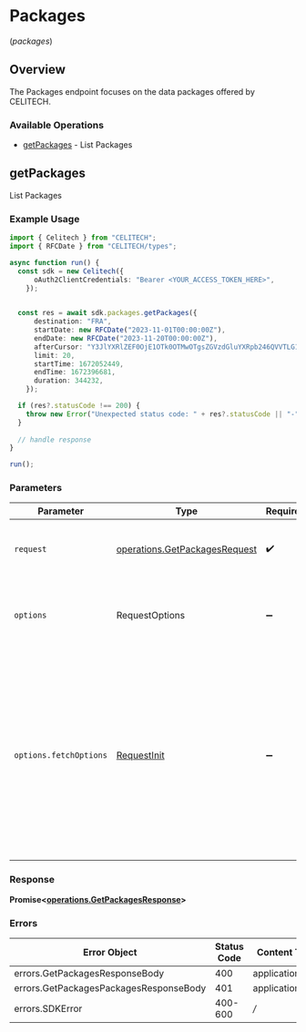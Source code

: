 # Packages
(*packages*)

## Overview

The Packages endpoint focuses on the data packages offered by CELITECH.

### Available Operations

* [getPackages](#getpackages) - List Packages

## getPackages

List Packages

### Example Usage

```typescript
import { Celitech } from "CELITECH";
import { RFCDate } from "CELITECH/types";

async function run() {
  const sdk = new Celitech({
      oAuth2ClientCredentials: "Bearer <YOUR_ACCESS_TOKEN_HERE>",
    });

  
  const res = await sdk.packages.getPackages({
      destination: "FRA",
      startDate: new RFCDate("2023-11-01T00:00:00Z"),
      endDate: new RFCDate("2023-11-20T00:00:00Z"),
      afterCursor: "Y3JlYXRlZEF0OjE1OTk0OTMwOTgsZGVzdGluYXRpb246QVVTLG1pbkRheXM6MCxkYXRhTGltaXRJbkJ5dGVzOjUzNjg3MDkxMjA",
      limit: 20,
      startTime: 1672052449,
      endTime: 1672396681,
      duration: 344232,
    });

  if (res?.statusCode !== 200) {
    throw new Error("Unexpected status code: " + res?.statusCode || "-");
  }
  
  // handle response
}

run();
```

### Parameters

| Parameter                                                                                                                                                                      | Type                                                                                                                                                                           | Required                                                                                                                                                                       | Description                                                                                                                                                                    |
| ------------------------------------------------------------------------------------------------------------------------------------------------------------------------------ | ------------------------------------------------------------------------------------------------------------------------------------------------------------------------------ | ------------------------------------------------------------------------------------------------------------------------------------------------------------------------------ | ------------------------------------------------------------------------------------------------------------------------------------------------------------------------------ |
| `request`                                                                                                                                                                      | [operations.GetPackagesRequest](../../models/operations/getpackagesrequest.md)                                                                                                 | :heavy_check_mark:                                                                                                                                                             | The request object to use for the request.                                                                                                                                     |
| `options`                                                                                                                                                                      | RequestOptions                                                                                                                                                                 | :heavy_minus_sign:                                                                                                                                                             | Used to set various options for making HTTP requests.                                                                                                                          |
| `options.fetchOptions`                                                                                                                                                         | [RequestInit](https://developer.mozilla.org/en-US/docs/Web/API/Request/Request#options)                                                                                        | :heavy_minus_sign:                                                                                                                                                             | Options that are passed to the underlying HTTP request. This can be used to inject extra headers for examples. All `Request` options, except `method` and `body`, are allowed. |


### Response

**Promise<[operations.GetPackagesResponse](../../models/operations/getpackagesresponse.md)>**
### Errors

| Error Object                           | Status Code                            | Content Type                           |
| -------------------------------------- | -------------------------------------- | -------------------------------------- |
| errors.GetPackagesResponseBody         | 400                                    | application/json                       |
| errors.GetPackagesPackagesResponseBody | 401                                    | application/json                       |
| errors.SDKError                        | 400-600                                | */*                                    |
